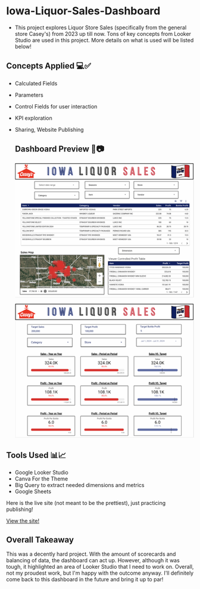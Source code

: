 # Iowa-Liquor-Sales-Dashboard

- This project explores Liquor Store Sales (specifically from the general store Casey's) from 2023 up till now. Tons of key concepts from Looker Studio are used in this project. More details on what is used will be listed below!

## Concepts Applied 💻✅
- Calculated Fields
- Parameters
- Control Fields for user interaction
- KPI exploration
- Sharing, Website Publishing

  ## Dashboard Preview 📸📷

  ![Dashboard Screenshot](geodashboard.png)


  ![Dashboard Screenshot](kpidashboard.png) 


## Tools Used 📊📈

- Google Looker Studio
- Canva For the Theme
- Big Query to extract needed dimensions and metrics
- Google Sheets

Here is the live site (not meant to be the prettiest), just practicing publishing!

[View the site!](https://sites.google.com/view/analyticswgurki/home)

## Overall Takeaway 
This was a decently hard project. With the amount of scorecards and balancing of data, the dashboard can act up. However, although it was tough, it highlighted an area of Looker Studio that I need to work on. Overall, not my proudest work, but I'm happy with the outcome anyway. I'll definitely come back to this dashboard in the future and bring it up to par!
